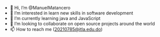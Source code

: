 - 👋 Hi, I’m @ManuelMatancero
- 👀 I’m interested in learn new skills in software development
- 🌱 I’m currently learning java and JavaScript
- 💞️ I’m looking to collaborate on open source projects around the world
- 📫 How to reach me (20210785@itla.edu.do)

<!---
ManuelMatancero/ManuelMatancero is a ✨ special ✨ repository because its `README.md` (this file) appears on your GitHub profile.
You can click the Preview link to take a look at your changes.
--->
